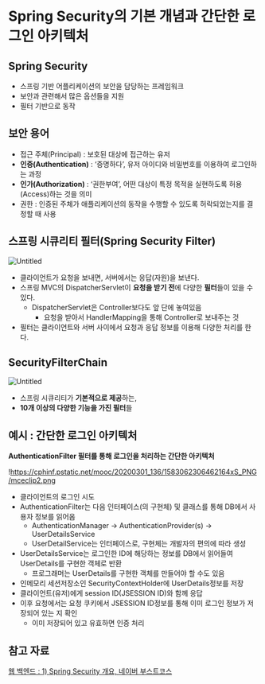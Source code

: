 # Spring Security의 기본 개념과 간단한 로그인 아키텍처

## Spring Security

- 스프링 기반 어플리케이션의 보안을 담당하는 프레임워크
- 보안과 관련해서 많은 옵션들을 지원
- 필터 기반으로 동작

## 보안 용어

- 접근 주체(Principal) : 보호된 대상에 접근하는 유저
- **인증(Authentication)** : ‘증명하다’, 유저 아이디와 비밀번호를 이용하여 로그인하는 과정
- **인가(Authorization)** : ‘권한부여’, 어떤 대상이 특정 목적을 실현하도록 허용(Access)하는 것을 의미
- 권한 : 인증된 주체가 애플리케이션의 동작을 수행할 수 있도록 허락되었는지를 결정할 때 사용

## 스프링 시큐리티 필터(Spring Security Filter)

![Untitled](https://prod-files-secure.s3.us-west-2.amazonaws.com/a680e364-a3e3-42aa-9f15-86682ac2c31b/1f2c8637-6a90-4b1d-8ee5-9a492e628b8d/Untitled.png)

- 클라이언트가 요청을 보내면, 서버에서는 응답(자원)을 보낸다.
- 스프링 MVC의 DispatcherServlet이 **요청을 받기 전**에 다양한 **필터**들이 있을 수 있다.
    - DispatcherServlet은 Controller보다도 앞 단에 놓여있음
        - 요청을 받아서 HandlerMapping을 통해 Controller로 보내주는 것
- 필터는 클라이언트와 서버 사이에서 요청과 응답 정보를 이용해 다양한 처리를 한다.

## SecurityFilterChain

![Untitled](https://prod-files-secure.s3.us-west-2.amazonaws.com/a680e364-a3e3-42aa-9f15-86682ac2c31b/aad9f3fa-ed5c-429c-b834-3dec81c50abe/Untitled.png)

- 스프링 시큐리티가 **기본적으로 제공**하는,
- **10개 이상의 다양한 기능을 가진 필터**들
    

## **예시 : 간단한 로그인 아키텍처**

**AuthenticationFilter 필터를 통해 로그인을 처리하는 간단한 아키텍처**

!https://cphinf.pstatic.net/mooc/20200301_136/1583062306462164xS_PNG/mceclip2.png

- 클라이언트의 로그인 시도
- AuthenticationFilter는 다음 인터페이스(의 구현체) 및 클래스를 통해 DB에서 사용자 정보를 읽어옴
    - AuthenticationManager → AuthenticationProvider(s) → UserDetailsService
    - UserDetailService는 인터페이스로, 구현체는 개발자의 편의에 따라 생성
- UserDetailsService는 로그인한 ID에 해당하는 정보를 DB에서 읽어들여 UserDetails를 구현한 객체로 반환
    - 프로그래머는 UserDetails를 구현한 객체를 만들어야 할 수도 있음
- 인메모리 세션저장소인 SecurityContextHolder에 UserDetails정보를 저장
- 클라이언트(유저)에게 session ID(JSESSION ID)와 함께 응답
- 이후 요청에서는 요청 쿠키에서 JSESSION ID정보를 통해 이미 로그인 정보가 저장되어 있는 지 확인
    - 이미 저장되어 있고 유효하면 인증 처리

## 참고 자료

[웹 백엔드 : 1) Spring Security 개요, 네이버 부스트코스](https://www.boostcourse.org/web326/lecture/58997?isDesc=false)
